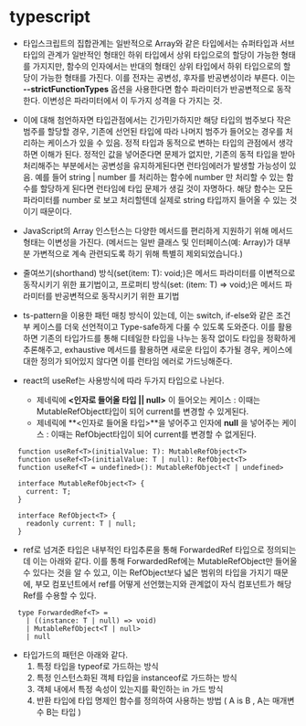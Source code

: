 # typescript

- 타입스크립트의 집합관계는 일반적으로 Array와 같은 타입에서는 슈퍼타입과 서브타입의 관계가 일반적인 형태인 하위 타입에서 상위 타입으로의 할당이 가능한 형태를 가지지만, 함수의 인자에서는 반대의 형태인 상위 타입에서 하위 타입으로의 할당이 가능한 형태를 가진다. 이를 전자는 공변성, 후자를 반공변성이라 부른다. 이는 **--strictFunctionTypes** 옵션을 사용한다면 함수 파라미터가 반공변적으로 동작한다. 이변성은 파라미터에서 이 두가지 성격을 다 가지는 것.
- 이에 대해 첨언하자면 타입관점에서는 긴가민가하지만 해당 타입의 범주보다 작은 범주를 할당할 경우, 기존에 선언된 타입에 따라 나머지 범주가 들어오는 경우를 처리하는 케이스가 있을 수 있음. 정적 타입과 동적으로 변하는 타입의 관점에서 생각하면 이해가 된다. 정적인 값을 넣어준다면 문제가 없지만, 기존의 동적 타입을 받아 처리해주는 부분에서는 공변성을 유지하게된다면 런타임에러가 발생할 가능성이 있음. 예를 들어 string | number 를 처리하는 함수에 number 만 처리할 수 있는 함수를 할당하게 된다면 런타임에 타입 문제가 생길 것이 자명하다. 해당 함수는 모든 파라미터를 number 로 보고 처리할텐데 실제로 string 타입까지 들어올 수 있는 것이기 때문이다.
- JavaScript의 Array 인스턴스는 다양한 메서드를 편리하게 지원하기 위해 메서드형태는 이변성을 가진다. (메서드는 일반 클래스 및 인터페이스(예: Array<T>)가 대부분 가변적으로 계속 관련되도록 하기 위해 특별히 제외되었습니다.)
- 줄여쓰기(shorthand) 방식(set(item: T): void;)은 메서드 파라미터를 이변적으로 동작시키기 위한 표기법이고, 프로퍼티 방식(set: (item: T) => void;)은 메서드 파라미터를 반공변적으로 동작시키기 위한 표기법

- ts-pattern을 이용한 패턴 매칭 방식이 있는데, 이는 switch, if-else와 같은 조건부 케이스를 더욱 선언적이고 Type-safe하게 다룰 수 있도록 도와준다. 이를 활용하면 기존의 타입가드를 통해 디테일한 타입을 나누는 동작 없이도 타입을 정확하게 추론해주고, exhaustive 메서드를 활용하면 새로운 타입이 추가될 경우, 케이스에 대한 정의가 되어있지 않다면 이를 런타임 에러로 가드닝해준다.

- react의 useRef는 사용방식에 따라 두가지 타입으로 나뉜다.
  - 제네릭에 **<인자로 들어올 타입 || null>** 이 들어오는 케이스 : 이때는 MutableRefObject타입이 되어 current를 변경할 수 있게된다.
  - 제네릭에 **<인자로 들어올 타입>**을 넣어주고 인자에 **null** 을 넣어주는 케이스 : 이때는 RefObject타입이 되어 current를 변경할 수 없게된다.

```
  function useRef<T>(initialValue: T): MutableRefObject<T>
  function useRef<T>(initialValue: T | null): RefObject<T>
  function useRef<T = undefined>(): MutableRefObject<T | undefined>

  interface MutableRefObject<T> {
    current: T;
  }

  interface RefObject<T> {
    readonly current: T | null;
  }
```

- ref로 넘겨준 타입은 내부적인 타입추론을 통해 ForwardedRef 타입으로 정의되는데 이는 아래와 같다. 이를 통해 ForwardedRef에는 MutableRefObject만 들어올 수 있다는 것을 알 수 있고, 이는 RefObject보다 넓은 범위의 타입을 가지기 때문에, 부모 컴포넌트에서 ref를 어떻게 선언했는지와 관계없이 자식 컴포넌트가 해당 Ref를 수용할 수 있다.

```
  type ForwardedRef<T> =
    | ((instance: T | null) => void)
    | MutableRefObject<T | null>
    | null
```

- 타입가드의 패턴은 아래와 같다.
  1. 특정 타입을 typeof로 가드하는 방식
  2. 특정 인스턴스화된 객체 타입을 instanceof로 가드하는 방식
  3. 객체 내에서 특정 속성이 있는지를 확인하는 in 가드 방식
  4. 반환 타입에 타입 명제인 함수를 정의하여 사용하는 방법 ( A is B , A는 매개변수 B는 타입 )

